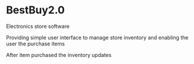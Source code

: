 # BestBuy2.0
Electronics store software

Providing simple user interface to manage store inventory and enabling the user the purchase items

After item purchased the inventory updates 
